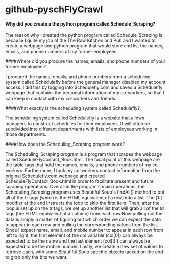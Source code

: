 github-pyschFlyCrawl
====================

#### Why did you create a the python program called Schedule_Scraping?

The reason why I created the python program called Schedule_Scraping is because I quite my job at the The Row Kitchen and Pub and I wanted to create a webpage and python program that would store and list the names, emails, and phone numbers of my former employees.

####Where did you procure the names, emails, and phone numbers of your former employees?

I procured the names, emails, and phone numbers from a scheduling system called Schedulefly before the general manager disabled my account access. I did this by logging into Schedulefly.com and saved a Schedulefly webpage that contains the personal information of my co-workers, so that I can keep in contact with my co-workers and friends.

####What exactly is the scheduling system called Schedulefly?

The scheduling system called Schedulefly is a website that allows managers to construct schedules for their employees. It will often be subdivided into different departments with lists of employees working in those departments.

####How does the Scheduling_Scraping program work?

The Scheduling_Scraping program is a program that scrapes the webpage called SceduleFlyContact_Book.html. The focal point of this webpage are the table tags that hold the names, emails, and phone numbers of my co-workers. Furthermore, I took my co-workers contact information from the original Schedulefly.com webpage and created ScheduleFlyContact_Book.html in order to facilitate present and future scraping operations. Overall in the program's main operations, the Scheduling_Scraping program uses Beautiful Soup's findAll() method to put all of the tr tags (which is the HTML equivalent of a row) into a list. The [1:] modifier at the end instructs the loop to skip the first item. Then, after the loop is set up on the tr tags, we set up another list that will grab all of the td tags (the HTML equivalent of a column) from each row.Now pulling out the data is simply a matter of figuring out which order we can expect the data to appear in each row and pulling the corresponding values from the list. Since I expect name, email, and mobile number to appear in each row from left to right, the first element of the col variable (col[0]) can always be expected to be the name and the last element (col[3]) can always be expected to be the mobile number. Lastly, we create a new set of values to retrieve each, with some Beautiful Soup specific objects tacked on the end to grab only the bits we want.
